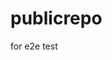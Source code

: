 # publicrepo
for e2e test




































































































































































































































































































































































































































































































































































































































































































































































































































































































































































































































































































































































































































































































































































































































































































































































































































































































































































































































































































































































































































































































































































































































